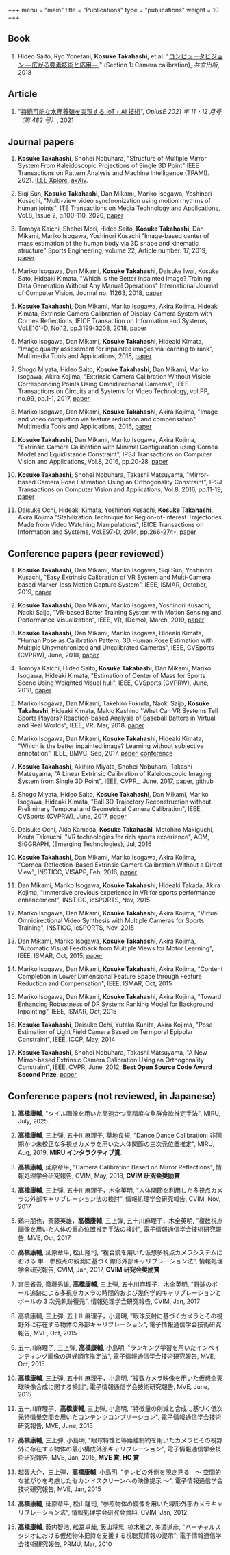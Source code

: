 +++
menu = "main"
title = "Publications"
type = "publications"
weight = 10
+++

## Book

1. Hideo Saito, Ryo Yonetani, **Kosuke Takahashi**, et.al. "[コンピュータビジョン ―広がる要素技術と応用― ](https://www.kyoritsu-pub.co.jp/bookdetail/9784320123571)" (Section 1: Camera calibration), _共立出版_, 2018

## Article

1. "[持続可能な水産養殖を実現する IoT・AI 技術](https://www.adcom-media.co.jp/bn/2021/11/25/42579/)", _OplusE 2021 年 11・12 月号（第 482 号）_, 2021

## Journal papers

1. **Kosuke Takahashi**, Shohei Nobuhara,
   "Structure of Multiple Mirror System From Kaleidoscopic Projections of Single 3D Point"
   IEEE Transactions on Pattern Analysis and Machine Intelligence (TPAMI). 2021. [IEEE Xplore](https://ieeexplore.ieee.org/document/9393612), [axXiv](https://arxiv.org/abs/2103.15501).

1. Siqi Sun, **Kosuke Takahashi**, Dan Mikami, Mariko Isogawa, Yoshinori Kusachi,
   "Multi-view video synchronization using motion rhythms of human joints",
   ITE Transactions on Media Technology and Applications, Vol.8, Issue 2, p.100-110, 2020, [paper](https://www.jstage.jst.go.jp/article/mta/8/2/8_100/_article/-char/ja/)

1. Tomoya Kaichi, Shohei Mori, Hideo Saito, **Kosuke Takahashi**, Dan Mikami, Mariko Isogawa, Yoshinori Kusachi
   "Image-based center of mass estimation of the human body via 3D shape and kinematic structure"
   Sports Engineering, volume 22, Article number: 17, 2019, [paper](https://link.springer.com/article/10.1007/s12283-019-0309-2)

1. Mariko Isogawa, Dan Mikami, **Kosuke Takahashi**, Daisuke Iwai, Kosuke Sato, Hideaki Kimata,
   "Which is the Better Inpainted Image? Training Data Generation Without Any Manual Operations"
   International Journal of Computer Vision, Journal no. 11263, 2018, [paper](https://link.springer.com/article/10.1007/s11263-018-1132-0)

1. **Kosuke Takahashi**, Dan Mikami, Mariko Isogawa, Akira Kojima, Hideaki Kimata,
   Extrinsic Camera Calibration of Display-Camera System with Cornea Reflections,
   IEICE Transaction on Information and Systems, Vol.E101-D, No.12, pp.3199-3208, 2018, [paper](https://www.jstage.jst.go.jp/article/transinf/E101.D/12/E101.D_2018EDP7184/_article/-char/ja)

1. Mariko Isogawa, Dan Mikami, **Kosuke Takahashi**, Hideaki Kimata,
   "Image quality assessment for inpainted images via learning to rank",
   Multimedia Tools and Applications, 2018, [paper](https://link.springer.com/article/10.1007/s11042-018-6186-z)

1. Shogo Miyata, Hideo Saito, **Kosuke Takahashi**, Dan Mikami, Mariko Isogawa, Akira Kojima,
   "Extrinsic Camera Calibration Without Visible Corresponding Points Using Omnidirectional Cameras",
   IEEE Transactions on Circuits and Systems for Video Technology, vol.PP, no.99, pp.1-1, 2017, [paper](https://ieeexplore.ieee.org/document/7990542)

1. Mariko Isogawa, Dan Mikami, **Kosuke Takahashi**, Akira Kojima,
   "Image and video completion via feature reduction and compensation",
   Multimedia Tools and Applications, 2016, [paper](https://link.springer.com/article/10.1007/s11042-016-3550-8)

1. **Kosuke Takahashi**, Dan Mikami, Mariko Isogawa, Akira Kojima,
   "Extrinsic Camera Calibration with Minimal Configuration using Cornea Model and Equidistance Constraint",
   IPSJ Transactions on Computer Vision and Applications, Vol.8, 2016, pp.20-28, [paper](https://www.jstage.jst.go.jp/article/ipsjtcva/8/0/8_20/_article/-char/ja)

1. **Kosuke Takahashi**, Shohei Nobuhara, Takashi Matsuyama,
   "Mirror-based Camera Pose Estimation Using an Orthogonality Constraint",
   IPSJ Transactions on Computer Vision and Applications, Vol.8, 2016, pp.11-19, [paper](https://www.jstage.jst.go.jp/article/ipsjtcva/8/0/8_11/_article/-char/en)

1. Daisuke Ochi, Hideaki Kimata, Yoshinori Kusachi, **Kosuke Takahashi**, Akira Kojima
   "Stabilization Technique for Region-of-Interest Trajectories Made from Video Watching Manipulations",
   IEICE Transactions on Information and Systems, Vol.E97-D, 2014, pp.266-274-, [paper](https://www.jstage.jst.go.jp/article/transinf/E97.D/2/E97.D_266/_article/-char/en)

## Conference papers (peer reviewed)

1. **Kosuke Takahashi**, Dan Mikami, Mariko Isogawa, Siqi Sun, Yoshinori Kusachi,
   "Easy Extrinsic Calibration of VR System and Multi-Camera based Marker-less Motion Capture System",
   IEEE, ISMAR, October, 2019, [paper](https://ieeexplore.ieee.org/document/8951990)

1. **Kosuke Takahashi**, Dan Mikami, Mariko Isogawa, Yoshinori Kusachi, Naoki Saijo,
   "VR-based Batter Training System with Motion Sensing and Performance Visualization",
   IEEE, VR, (Demo), March, 2019, [paper](https://ieeexplore.ieee.org/document/8798005)

1. **Kosuke Takahashi**, Dan Mikami, Mariko Isogawa, Hideaki Kimata,
   "Human Pose as Calibration Pattern; 3D Human Pose Estimation with Multiple Unsynchronized and Uncalibrated Cameras",
   IEEE, CVSports (CVPRW), June, 2018, [paper](https://ieeexplore.ieee.org/document/8575393)

1. Tomoya Kaichi, Hideo Saito, **Kosuke Takahashi**, Dan Mikami, Mariko Isogawa, Hideaki Kimata,
   "Estimation of Center of Mass for Sports Scene Using Weighted Visual hull",
   IEEE, CVSports (CVPRW), June, 2018, [paper](https://ieeexplore.ieee.org/document/8575398)

1. Mariko Isogawa, Dan Mikami, Takehiro Fukuda, Naoki Saijo, **Kosuke Takahashi**, Hideaki Kimata, Makio Kashino
   "What Can VR Systems Tell Sports Players? Reaction-based Analysis of Baseball Batters in Virtual and Real Worlds",
   IEEE, VR, Mar, 2018, [paper](https://ieeexplore.ieee.org/document/8446073)

1. Mariko Isogawa, Dan Mikami, **Kosuke Takahashi**, Hideaki Kimata,
   "Which is the better inpainted image? Learning without subjective annotation",
   IEEE, BMVC, Sep, 2017, [paper](https://link.springer.com/article/10.1007/s11263-018-1132-0), [conference](http://www.bmva.org/bmvc/2017/papers/paper005/index.html)

1. **Kosuke Takahashi**, Akihiro Miyata, Shohei Nobuhara, Takashi Matsuyama,
   "A Linear Extrinsic Calibration of Kaleidoscopic Imaging System from Single 3D Point",
   IEEE, CVPR\_, June, 2017, [paper](https://ieeexplore.ieee.org/document/8099529), [github](https://github.com/computer-vision/cvpr2017)

1. Shogo Miyata, Hideo Saito, **Kosuke Takahashi**, Dan Mikami, Mariko Isogawa, Hideaki Kimata,
   "Ball 3D Trajectory Reconstruction without Preliminary Temporal and Geometrical Camera Calibration",
   IEEE, CVSports (CVPRW), June, 2017, [paper](https://ieeexplore.ieee.org/document/8014760)

1. Daisuke Ochi, Akio Kameda, **Kosuke Takahashi**, Motohiro Makiguchi, Kouta Takeuchi,
   "VR technologies for rich sports experience",
   ACM, SIGGRAPH, (Emerging Technologies), Jul, 2016

1. **Kosuke Takahashi**, Dan Mikami, Mariko Isogawa, Akira Kojima,
   "Cornea-Reflection-Based Extrinsic Camera Calibration Without a Direct View",
   INSTICC, VISAPP, Feb, 2016, [paper](https://www.scitepress.org/Link.aspx?doi=10.5220/0005675300150024)

1. Dan Mikami, Mariko Isogawa, **Kosuke Takahashi**, Hideaki Takada, Akira Kojima,
   "Immersive previous experience in VR for sports performance enhancement",
   INSTICC, icSPORTS, Nov, 2015

1. Mariko Isogawa, Dan Mikami, **Kosuke Takahashi**, Akira Kojima,
   "Virtual Omnidirectional Video Synthesis with Multiple Cameras for Sports Training",
   INSTICC, icSPORTS, Nov, 2015

1. Dan Mikami, Mariko Isogawa, **Kosuke Takahashi**, Akira Kojima,
   "Automatic Visual Feedback from Multiple Views for Motor Learning",
   IEEE, ISMAR, Oct, 2015, [paper](https://ieeexplore.ieee.org/document/7328110)

1. Mariko Isogawa, Dan Mikami, **Kosuke Takahashi**, Akira Kojima,
   "Content Completion in Lower Dimensional Feature Space through Feature Reduction and Compensation",
   IEEE, ISMAR, Oct, 2015

1. Mariko Isogawa, Dan Mikami, **Kosuke Takahashi**, Akira Kojima,
   "Toward Enhancing Robustness of DR System: Ranking Model for Background Inpainting",
   IEEE, ISMAR, Oct, 2015

1. **Kosuke Takahashi**, Daisuke Ochi, Yutaka Kunita, Akira Kojima,
   "Pose Estimation of Light Field Camera Based on Termporal Epipolar Constraint",
   IEEE, ICCP, May, 2014

1. **Kosuke Takahashi**, Shohei Nobuhara, Takashi Matsuyama,
   "A New Mirror-based Extrinsic Camera Calibration Using an Orthogonality Constraint",
   IEEE, CVPR, June, 2012, **Best Open Source Code Award Second Prize**, [paper](https://ieeexplore.ieee.org/document/6247783)

## Conference papers (not reviewed, in Japanese)

1. **高橋康輔**,
   "タイル画像を用いた高速かつ高精度な魚群食欲推定手法",
   MIRU, July, 2025.

1. **高橋康輔**, 三上弾, 五十川麻理子, 草地良規,
   "Dance Dance Calibration: 非同期かつ未校正な多視点カメラを用いた人体関節の三次元位置推定",
   MIRU, Aug, 2019, **MIRU インタラクティブ賞**.

1. **高橋康輔**, 延原章平,
   "Camera Calibration Based on Mirror Reflections",
   情報処理学会研究報告, CVIM, May, 2018, **CVIM 研究会奨励賞**

1. **高橋康輔**, 三上弾, 五十川麻理子，木全英明,
   "人体関節を利用した多視点カメラの外部キャリブレーション法の検討",
   情報処理学会研究報告, CVIM, Nov, 2017

1. 鶏内朋也，斎藤英雄，**高橋康輔**, 三上弾, 五十川麻理子，木全英明,
   "複数視点画像を用いた人体の重心位置推定手法の検討",
   電子情報通信学会技術研究報告, MVE, Oct, 2017

1. **高橋康輔**, 延原章平, 松山隆司,
   "複合鏡を用いた仮想多視点カメラシステムにおける 単一参照点の観測に基づく線形外部キャリブレーション法",
   情報処理学会研究報告, CVIM, Jan, 2017, **CVIM 研究会奨励賞**

1. 宮田省吾, 斎藤秀雄, **高橋康輔**, 三上弾, 五十川麻理子，木全英明,
   "野球のボール追跡による多視点カメラの時間的および幾何学的キャリブレーションとボールの 3 次元軌跡復元",
   情報処理学会研究報告, CVIM, Jan, 2017

1. 高橋康輔, 三上弾, 五十川麻理子，小島明,
   "眼球反射に基づくカメラとその視野外に存在する物体の外部キャリブレーション",
   電子情報通信学会技術研究報告, MVE, Oct, 2015

1. 五十川麻理子, 三上弾, **高橋康輔**, 小島明,
   "ランキング学習を用いたインペインティング画像の選好順序推定法",
   電子情報通信学会技術研究報告, MVE, Oct, 2015

1. **高橋康輔**, 三上弾, 五十川麻理子，小島明,
   "複数カメラ映像を用いた仮想全天球映像合成に関する検討",
   電子情報通信学会技術研究報告, MVE, June, 2015

1. 五十川麻理子，**高橋康輔**, 三上弾, 小島明,
   "特徴量の削減と合成に基づく低次元特徴量空間を用いたコンテンツコンプリーション",
   電子情報通信学会技術研究報告, MVE, June, 2015

1. **高橋康輔**, 三上弾, 小島明,
   "眼球特性と等距離制約を用いたカメラとその視野外に存在する物体の最小構成外部キャリブレーション",
   電子情報通信学会技術研究報告, MVE, Jan, 2015, **MVE 賞, HC 賞**

1. 越智大介，三上弾，**高橋康輔**, 小島明,
   "テレビの外側を覗き見る　～ 空間的な拡がりを考慮したセカンドスクリーンへの映像提示 ～",
   電子情報通信学会技術研究報告, MVE, Jan, 2015

1. **高橋康輔**, 延原章平, 松山隆司,
   "参照物体の鏡像を用いた線形外部カメラキャリブレーション法",
   情報処理学会研究会資料, CVIM, Jan, 2012

1. **高橋康輔**, 薮内智浩, 舩冨卓哉, 飯山将晃, 椋木雅之, 美濃道彦,
   "バーチャルスタジオにおける仮想物体把持を支援する視聴覚情報の提示",
   電子情報通信学会技術研究報告, PRMU, Mar, 2010
